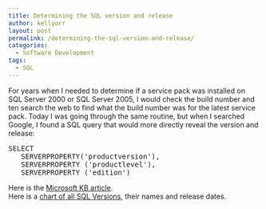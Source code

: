```yaml
---
title: Determining the SQL version and release
author: kellyorr
layout: post
permalink: /determining-the-sql-version-and-release/
categories:
  - Software Development
tags:
  - SQL
---
```

For years when I needed to determine if a service pack was installed on SQL Server 2000 or SQL Server 2005, I would check the build number and ten search the web to find what the build number was for the latest service pack. Today I was going through the same routine, but when I searched Google, I found a SQL query that would more directly reveal the version and release:

<pre class="brush: sql; title: ; notranslate" title="">SELECT  
   SERVERPROPERTY('productversion'), 
   SERVERPROPERTY ('productlevel'), 
   SERVERPROPERTY ('edition')
</pre>

Here is the [Microsoft KB article][1].  
Here is a [chart of all SQL Versions][2], their names and release dates.

 [1]: http://support.microsoft.com/kb/321185
 [2]: http://www.sqlteam.com/article/sql-server-versions

